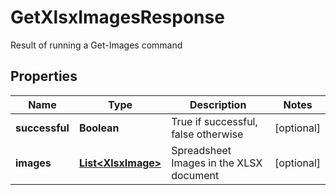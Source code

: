 

# GetXlsxImagesResponse

Result of running a Get-Images command

## Properties

| Name | Type | Description | Notes |
|------------ | ------------- | ------------- | -------------|
|**successful** | **Boolean** | True if successful, false otherwise |  [optional] |
|**images** | [**List&lt;XlsxImage&gt;**](XlsxImage.md) | Spreadsheet Images in the XLSX document |  [optional] |




